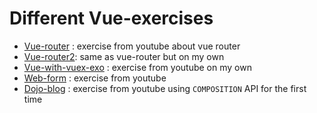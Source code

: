 # Different Vue-exercises

- [Vue-router](https://github.com/blaz-k/vue-exercises/tree/main/vue-router) : exercise from youtube about vue router
- [Vue-router2](https://github.com/blaz-k/vue-exercises/tree/main/vue-router2): same as vue-router but on my own
- [Vue-with-vuex-exo](https://github.com/blaz-k/vue-exercises/tree/main/vue-with-vuex-exo) : exercise from youtube on my own
- [Web-form](https://github.com/blaz-k/vue-exercises/tree/main/web-form) : exercise from youtube
- [Dojo-blog](https://github.com/blaz-k/vue-exercises/tree/main/dojo-blog) : exercise from youtube using `COMPOSITION` API for the first time
